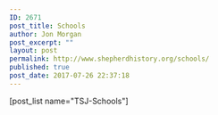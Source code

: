 ```yaml
---
ID: 2671
post_title: Schools
author: Jon Morgan
post_excerpt: ""
layout: post
permalink: http://www.shepherdhistory.org/schools/
published: true
post_date: 2017-07-26 22:37:18
---
```

[post_list name="TSJ-Schools"]